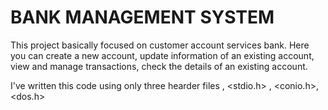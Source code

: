 # BANK MANAGEMENT SYSTEM
 This project basically focused on customer account services bank. Here you can create a new account, update information of an existing account, view and manage transactions, check the details of an existing account.

 I've written this code using only three hearder files , <stdio.h> , <conio.h>, <dos.h>
